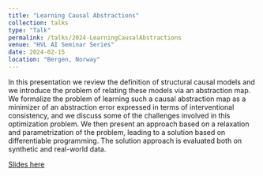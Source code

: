 ```yaml
---
title: "Learning Causal Abstractions"
collection: talks
type: "Talk"
permalink: /talks/2024-LearningCausalAbstractions
venue: "HVL AI Seminar Series"
date: 2024-02-15
location: "Bergen, Norway"
---
```


In this presentation we review the definition of structural causal models and we introduce the problem of relating these models via an abstraction map. We formalize the problem of learning such a causal abstraction map as a minimizer of an abstraction error expressed in terms of interventional consistency, and we discuss some of the challenges involved in this optimization problem. We then present an approach based on a relaxation and parametrization of the problem, leading to a solution based on differentiable programming. The solution approach is evaluated both on synthetic and real-world data.

[Slides here](LearningCausalAbstractions_HVL.pdf)
